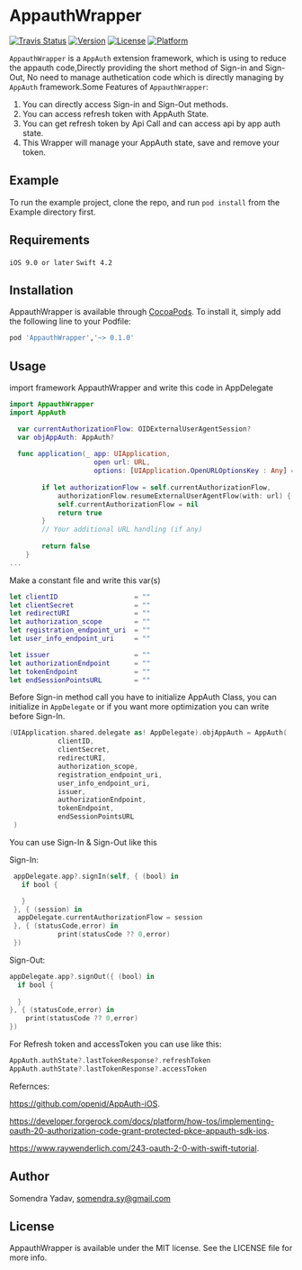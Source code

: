# AppauthWrapper

[![Travis Status](https://img.shields.io/travis/SomuYadav/AppauthWrapper.svg?style=flat)](https://travis-ci.org/SomuYadav/AppauthWrapper)
[![Version](https://img.shields.io/cocoapods/v/AppauthWrapper.svg?style=flat)](https://cocoapods.org/pods/AppauthWrapper)
[![License](https://img.shields.io/cocoapods/l/AppauthWrapper.svg?style=flat)](https://cocoapods.org/pods/AppauthWrapper)
[![Platform](https://img.shields.io/cocoapods/p/AppauthWrapper.svg?style=flat)](https://cocoapods.org/pods/AppauthWrapper)
 
 
`AppauthWrapper` is a `AppAuth` extension framework, which is using to reduce the appauth code,Directly providing the short method of Sign-in and Sign-Out, No need to manage authetication code which is directly managing by `AppAuth` framework.Some Features of `AppauthWrapper`:
     
 1. You can directly access Sign-in and Sign-Out methods.
 2. You can access refresh token with AppAuth State.
 3. You can get refresh token by Api Call and can access api by app auth state.
 4. This Wrapper will manage your AppAuth state, save and remove your token.

## Example

To run the example project, clone the repo, and run `pod install` from the Example directory first.

## Requirements
  `iOS 9.0 or later`
  `Swift 4.2`
## Installation

AppauthWrapper is available through [CocoaPods](https://cocoapods.org). To install
it, simply add the following line to your Podfile:

```ruby
pod 'AppauthWrapper','~> 0.1.0'
```
## Usage

import framework AppauthWrapper and write this code in AppDelegate

```swift
import AppauthWrapper
import AppAuth

  var currentAuthorizationFlow: OIDExternalUserAgentSession?
  var objAppAuth: AppAuth?
 
  func application(_ app: UIApplication,
                     open url: URL,
                     options: [UIApplication.OpenURLOptionsKey : Any] = [:]) -> Bool {
        
        if let authorizationFlow = self.currentAuthorizationFlow,
            authorizationFlow.resumeExternalUserAgentFlow(with: url) {
            self.currentAuthorizationFlow = nil
            return true
        }
        // Your additional URL handling (if any)
        
        return false
    }
...
```

Make a constant file and write this var(s)

```swift
let clientID                   = ""
let clientSecret               = ""
let redirectURI                = ""
let authorization_scope        = ""
let registration_endpoint_uri  = ""
let user_info_endpoint_uri     = ""

let issuer                     = ""
let authorizationEndpoint      = ""
let tokenEndpoint              = ""
let endSessionPointsURL        = ""

```

Before Sign-in method call you have to initialize AppAuth Class, you can initialize in `AppDelegate` or if you want more optimization you can write before Sign-In. 
```swift
(UIApplication.shared.delegate as! AppDelegate).objAppAuth = AppAuth(
            clientID,
            clientSecret,
            redirectURI,
            authorization_scope,
            registration_endpoint_uri,
            user_info_endpoint_uri,
            issuer,
            authorizationEndpoint,
            tokenEndpoint,
            endSessionPointsURL
 )
```

You can use Sign-In & Sign-Out like this

Sign-In: 
```swift
 appDelegate.app?.signIn(self, { (bool) in
   if bool {

   }
 }, { (session) in
  appDelegate.currentAuthorizationFlow = session
 }, { (statusCode,error) in
            print(statusCode ?? 0,error)
 })

```
Sign-Out:
```swift
appDelegate.app?.signOut({ (bool) in
  if bool {
    
  }
}, { (statusCode,error) in
    print(statusCode ?? 0,error)
})
```

For Refresh token and accessToken you can use like this:
```swift
AppAuth.authState?.lastTokenResponse?.refreshToken
AppAuth.authState?.lastTokenResponse?.accessToken
```

Refernces:

https://github.com/openid/AppAuth-iOS.

https://developer.forgerock.com/docs/platform/how-tos/implementing-oauth-20-authorization-code-grant-protected-pkce-appauth-sdk-ios.

https://www.raywenderlich.com/243-oauth-2-0-with-swift-tutorial.

## Author

Somendra Yadav, somendra.sy@gmail.com

## License

AppauthWrapper is available under the MIT license. See the LICENSE file for more info.
